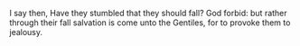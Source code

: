 I say then, Have they stumbled that they should fall? God forbid: but rather through their fall salvation is come unto the Gentiles, for to provoke them to jealousy.
